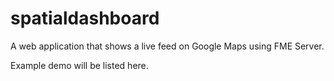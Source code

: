 spatialdashboard
================

A web application that shows a live feed on Google Maps using FME Server.

Example demo will be listed here.